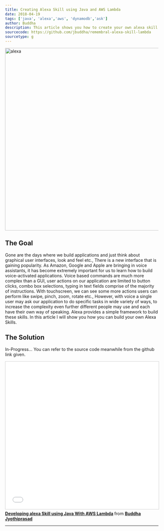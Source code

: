 ```yaml
---
title: Creating Alexa Skill using Java and AWS Lambda
date: 2018-04-19
tags: ['java', 'alexa','aws', 'dynamodb','ask']
author: Buddha
description: This article shows you how to create your own alexa skill using Java and AWS Lambda 
sourcecode: https://github.com/jbuddha/remembral-alexa-skill-lambda
sourcetype: g
---
```


<a data-flickr-embed="true"  href="https://www.flickr.com/photos/140760885@N04/41511389842/in/dateposted/" title="Alexa Devices"><img src="https://farm1.staticflickr.com/924/41511389842_a9cda86d32_b.jpg" width="800" height="600" alt="alexa"></a><script async src="//embedr.flickr.com/assets/client-code.js" charset="utf-8"></script>

## The Goal

Gone are the days where we build applications and just think about graphical user interfaces, look and feel etc., There is a new interface that is gaining popularity. As Amazon, Google and Apple are bringing in voice assistants, it has become extremely important for us to learn how to build voice-activated applications. Voice based commands are much more complex than a GUI, user actions on our application are limited to button clicks, combo box selections, typing in text fields comprise of the majority of instructions. With touchscreen, we can see some more actions users can perform like swipe, pinch, zoom, rotate etc., However, with voice a single user may ask our application to do specific tasks in wide variety of ways, to increase the complexity even further different people may use and each have their own way of speaking. Alexa provides a simple framework to build these skills. In this article I will show you how you can build your own Alexa Skills.

 <!-- more -->

## The Solution

In-Progress... You can refer to the source code meanwhile from the github link given. 

<iframe src="//www.slideshare.net/slideshow/embed_code/key/294rrSNM1OMEYj" width="595" height="485" frameborder="0" marginwidth="0" marginheight="0" scrolling="no" style="border:1px solid #CCC; border-width:1px; margin-bottom:5px; max-width: 100%;" allowfullscreen> </iframe> <div style="margin-bottom:5px"> <strong> <a href="//www.slideshare.net/BuddhaJyothiprasad/developing-alexa-skill-using-java-with-aws-lambda" title="Developing alexa Skill using Java With AWS Lambda" target="_blank">Developing alexa Skill using Java With AWS Lambda</a> </strong> from <strong><a href="//www.slideshare.net/BuddhaJyothiprasad" target="_blank">Buddha Jyothiprasad</a></strong> </div>

---
